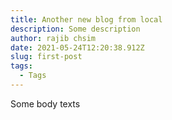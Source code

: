 ```yaml
---
title: Another new blog from local
description: Some description
author: rajib chsim
date: 2021-05-24T12:20:38.912Z
slug: first-post
tags:
  - Tags
---
```

Some body texts